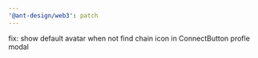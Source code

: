 ```yaml
---
'@ant-design/web3': patch
---
```


fix: show default avatar when not find chain icon in ConnectButton profle modal
